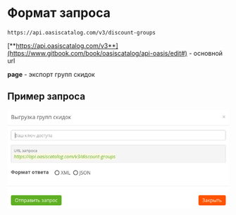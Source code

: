 # Формат запроса

```text
https://api.oasiscatalog.com/v3/discount-groups
```

[**https://api.oasiscatalog.com/v3**](https://www.gitbook.com/book/oasiscatalog/api-oasis/edit#) - основной url

**page** - экспорт групп скидок

## Пример запроса

![](../../../../.gitbook/assets/group-discounts.png)

